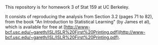 This repository is for homework 3 of Stat 159 at UC Berkeley.

It consists of reproducing the analysis from Section 3.2 (pages 71 to 82), from the book "An Introduction to Statistical Learning" (by James et al), which is available for free at [http://www-bcf.usc.edu/~gareth/ISL/ISLR%20First%20Printing.pdf](http://www-bcf.usc.edu/~gareth/ISL/ISLR%20First%20Printing.pdf).
